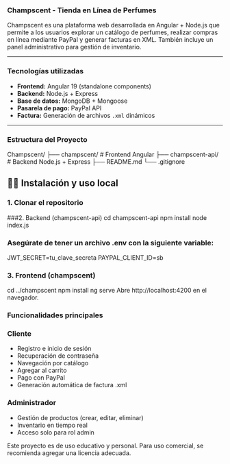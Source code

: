 ### Champscent - Tienda en Línea de Perfumes

Champscent es una plataforma web desarrollada en Angular + Node.js que permite a los usuarios explorar un catálogo de perfumes, realizar compras en línea mediante PayPal y generar facturas en XML. 
También incluye un panel administrativo para gestión de inventario.

---

### Tecnologías utilizadas

- **Frontend:** Angular 19 (standalone components)
- **Backend:** Node.js + Express
- **Base de datos:** MongoDB + Mongoose
- **Pasarela de pago:** PayPal API
- **Factura:** Generación de archivos `.xml` dinámicos

---

### Estructura del Proyecto
Champscent/
├── champscent/ # Frontend Angular
├── champscent-api/ # Backend Node.js + Express
├── README.md
└── .gitignore

## 🧑‍💻 Instalación y uso local
### 1. Clonar el repositorio
###2. Backend (champscent-api)
cd champscent-api
npm install
node index.js
### Asegúrate de tener un archivo .env con la siguiente variable:
JWT_SECRET=tu_clave_secreta
PAYPAL_CLIENT_ID=sb 
### 3. Frontend (champscent)
cd ../champscent
npm install
ng serve
Abre http://localhost:4200 en el navegador.

### Funcionalidades principales
### Cliente
- Registro e inicio de sesión
- Recuperación de contraseña
- Navegación por catálogo
- Agregar al carrito
- Pago con PayPal
- Generación automática de factura .xml

### Administrador
- Gestión de productos (crear, editar, eliminar)
- Inventario en tiempo real
- Acceso solo para rol admin


Este proyecto es de uso educativo y personal. Para uso comercial, se recomienda agregar una licencia adecuada.
